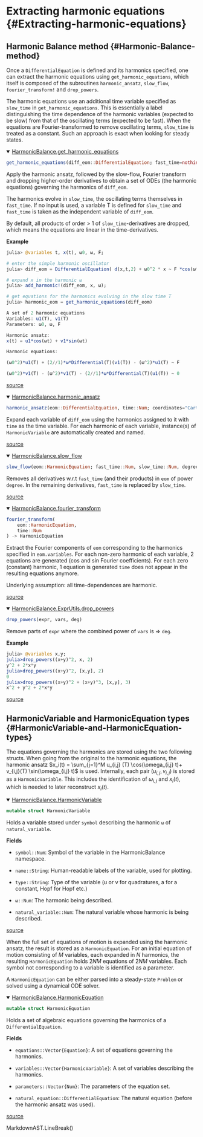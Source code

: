 
# Extracting harmonic equations {#Extracting-harmonic-equations}

## Harmonic Balance method {#Harmonic-Balance-method}

Once a `DifferentialEquation` is defined and its harmonics specified, one can extract the harmonic equations using `get_harmonic_equations`, which itself is composed of the subroutines `harmonic_ansatz`, `slow_flow`, `fourier_transform!` and `drop_powers`. 

The harmonic equations use an additional time variable specified as `slow_time` in `get_harmonic_equations`. This is essentially a label distinguishing the time dependence of the harmonic variables (expected to be slow) from that of the oscillating terms (expected to be fast). When the equations are Fourier-transformed to remove oscillating terms, `slow_time` is treated as a constant. Such an approach is exact when looking for steady states. 
<details class='jldocstring custom-block' open>
<summary><a id='HarmonicBalance.get_harmonic_equations-manual-extracting_harmonics' href='#HarmonicBalance.get_harmonic_equations-manual-extracting_harmonics'><span class="jlbinding">HarmonicBalance.get_harmonic_equations</span></a> <Badge type="info" class="jlObjectType jlFunction" text="Function" /></summary>



```julia
get_harmonic_equations(diff_eom::DifferentialEquation; fast_time=nothing, slow_time=nothing)
```


Apply the harmonic ansatz, followed by the slow-flow, Fourier transform and dropping higher-order derivatives to obtain a set of ODEs (the harmonic equations) governing the harmonics of `diff_eom`.

The harmonics evolve in `slow_time`, the oscillating terms themselves in `fast_time`. If no input is used, a variable T is defined for `slow_time` and `fast_time` is taken as the independent variable of `diff_eom`.

By default, all products of order &gt; 1 of `slow_time`-derivatives are dropped, which means the equations are linear in the time-derivatives.

**Example**

```julia
julia> @variables t, x(t), ω0, ω, F;

# enter the simple harmonic oscillator
julia> diff_eom = DifferentialEquation( d(x,t,2) + ω0^2 * x ~ F *cos(ω*t), x);

# expand x in the harmonic ω
julia> add_harmonic!(diff_eom, x, ω);

# get equations for the harmonics evolving in the slow time T
julia> harmonic_eom = get_harmonic_equations(diff_eom)

A set of 2 harmonic equations
Variables: u1(T), v1(T)
Parameters: ω0, ω, F

Harmonic ansatz:
x(t) = u1*cos(ωt) + v1*sin(ωt)

Harmonic equations:

(ω0^2)*u1(T) + (2//1)*ω*Differential(T)(v1(T)) - (ω^2)*u1(T) ~ F

(ω0^2)*v1(T) - (ω^2)*v1(T) - (2//1)*ω*Differential(T)(u1(T)) ~ 0
```



[source](https://github.com/NonlinearOscillations/HarmonicBalance.jl/blob/372cbbb0e8435a5ab0ff80b9d5ec55fed51e08fd/src/HarmonicEquation.jl#L269-L310)

</details>

<details class='jldocstring custom-block' open>
<summary><a id='HarmonicBalance.harmonic_ansatz-manual-extracting_harmonics' href='#HarmonicBalance.harmonic_ansatz-manual-extracting_harmonics'><span class="jlbinding">HarmonicBalance.harmonic_ansatz</span></a> <Badge type="info" class="jlObjectType jlFunction" text="Function" /></summary>



```julia
harmonic_ansatz(eom::DifferentialEquation, time::Num; coordinates="Cartesian")
```


Expand each variable of `diff_eom` using the harmonics assigned to it with `time` as the time variable. For each harmonic of each variable, instance(s) of `HarmonicVariable` are automatically created and named.


[source](https://github.com/NonlinearOscillations/HarmonicBalance.jl/blob/372cbbb0e8435a5ab0ff80b9d5ec55fed51e08fd/src/HarmonicEquation.jl#L56-L62)

</details>

<details class='jldocstring custom-block' open>
<summary><a id='HarmonicBalance.slow_flow-manual-extracting_harmonics' href='#HarmonicBalance.slow_flow-manual-extracting_harmonics'><span class="jlbinding">HarmonicBalance.slow_flow</span></a> <Badge type="info" class="jlObjectType jlFunction" text="Function" /></summary>



```julia
slow_flow(eom::HarmonicEquation; fast_time::Num, slow_time::Num, degree=2)
```


Removes all derivatives w.r.t `fast_time` (and their products) in `eom` of power `degree`. In the remaining derivatives, `fast_time` is replaced by `slow_time`.


[source](https://github.com/NonlinearOscillations/HarmonicBalance.jl/blob/372cbbb0e8435a5ab0ff80b9d5ec55fed51e08fd/src/HarmonicEquation.jl#L123-L128)

</details>

<details class='jldocstring custom-block' open>
<summary><a id='HarmonicBalance.fourier_transform-manual-extracting_harmonics' href='#HarmonicBalance.fourier_transform-manual-extracting_harmonics'><span class="jlbinding">HarmonicBalance.fourier_transform</span></a> <Badge type="info" class="jlObjectType jlFunction" text="Function" /></summary>



```julia
fourier_transform(
    eom::HarmonicEquation,
    time::Num
) -> HarmonicEquation

```


Extract the Fourier components of `eom` corresponding to the harmonics specified in `eom.variables`. For each non-zero harmonic of each variable, 2 equations are generated (cos and sin Fourier coefficients). For each zero (constant) harmonic, 1 equation is generated `time` does not appear in the resulting equations anymore.

Underlying assumption: all time-dependences are harmonic.


[source](https://github.com/NonlinearOscillations/HarmonicBalance.jl/blob/372cbbb0e8435a5ab0ff80b9d5ec55fed51e08fd/src/HarmonicEquation.jl#L230)

</details>

<details class='jldocstring custom-block' open>
<summary><a id='HarmonicBalance.ExprUtils.drop_powers-manual-extracting_harmonics' href='#HarmonicBalance.ExprUtils.drop_powers-manual-extracting_harmonics'><span class="jlbinding">HarmonicBalance.ExprUtils.drop_powers</span></a> <Badge type="info" class="jlObjectType jlFunction" text="Function" /></summary>



```julia
drop_powers(expr, vars, deg)

```


Remove parts of `expr` where the combined power of `vars` is =&gt; `deg`.

**Example**

```julia
julia> @variables x,y;
julia>drop_powers((x+y)^2, x, 2)
y^2 + 2*x*y
julia>drop_powers((x+y)^2, [x,y], 2)
0
julia>drop_powers((x+y)^2 + (x+y)^3, [x,y], 3)
x^2 + y^2 + 2*x*y
```



[source](https://github.com/NonlinearOscillations/HarmonicBalance.jl/blob/372cbbb0e8435a5ab0ff80b9d5ec55fed51e08fd/src/modules/ExprUtils/drop_powers.jl#L1)

</details>


## HarmonicVariable and HarmonicEquation types {#HarmonicVariable-and-HarmonicEquation-types}

The equations governing the harmonics are stored using the two following structs. When going from the original to the harmonic equations, the harmonic ansatz $x_i(t) = \sum_{j=1}^M u_{i,j}  (T)  \cos(\omega_{i,j} t)+ v_{i,j}(T) \sin(\omega_{i,j} t)$ is used. Internally, each pair $(u_{i,j}, v_{i,j})$ is stored as a `HarmonicVariable`. This includes the identification of $\omega_{i,j}$ and $x_i(t)$, which is needed to later reconstruct $x_i(t)$.
<details class='jldocstring custom-block' open>
<summary><a id='HarmonicBalance.HarmonicVariable-manual-extracting_harmonics' href='#HarmonicBalance.HarmonicVariable-manual-extracting_harmonics'><span class="jlbinding">HarmonicBalance.HarmonicVariable</span></a> <Badge type="info" class="jlObjectType jlType" text="Type" /></summary>



```julia
mutable struct HarmonicVariable
```


Holds a variable stored under `symbol` describing the harmonic `ω` of `natural_variable`.

**Fields**
- `symbol::Num`: Symbol of the variable in the HarmonicBalance namespace.
  
- `name::String`: Human-readable labels of the variable, used for plotting.
  
- `type::String`: Type of the variable (u or v for quadratures, a for a constant, Hopf for Hopf etc.)
  
- `ω::Num`: The harmonic being described.
  
- `natural_variable::Num`: The natural variable whose harmonic is being described.
  


[source](https://github.com/NonlinearOscillations/HarmonicBalance.jl/blob/372cbbb0e8435a5ab0ff80b9d5ec55fed51e08fd/src/HarmonicVariable.jl#L1)

</details>


When the full set of equations of motion is expanded using the harmonic ansatz, the result is stored as a `HarmonicEquation`. For an initial equation of motion consisting of $M$ variables, each expanded in $N$ harmonics, the resulting `HarmonicEquation` holds $2NM$ equations of $2NM$ variables. Each symbol not corresponding to a variable is identified as a parameter.

A `HarmonicEquation` can be either parsed into a steady-state `Problem` or solved using a dynamical ODE solver.
<details class='jldocstring custom-block' open>
<summary><a id='HarmonicBalance.HarmonicEquation-manual-extracting_harmonics' href='#HarmonicBalance.HarmonicEquation-manual-extracting_harmonics'><span class="jlbinding">HarmonicBalance.HarmonicEquation</span></a> <Badge type="info" class="jlObjectType jlType" text="Type" /></summary>



```julia
mutable struct HarmonicEquation
```


Holds a set of algebraic equations governing the harmonics of a `DifferentialEquation`.

**Fields**
- `equations::Vector{Equation}`: A set of equations governing the harmonics.
  
- `variables::Vector{HarmonicVariable}`: A set of variables describing the harmonics.
  
- `parameters::Vector{Num}`: The parameters of the equation set.
  
- `natural_equation::DifferentialEquation`: The natural equation (before the harmonic ansatz was used).
  


[source](https://github.com/NonlinearOscillations/HarmonicBalance.jl/blob/372cbbb0e8435a5ab0ff80b9d5ec55fed51e08fd/src/HarmonicEquation.jl#L1)

</details>



MarkdownAST.LineBreak()


